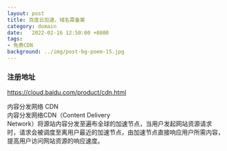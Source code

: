 ```yaml
---
layout: post
title: 百度云加速，域名需备案
category: domain
date:   2022-02-16 12:50:00 +0800
tags:
- 免费CDN
background: ../img/post-bg-poem-15.jpg
---
```




### 注册地址<br>
https://cloud.baidu.com/product/cdn.html

内容分发网络 CDN<br>
内容分发网络CDN（Content Delivery <br>Network）将源站内容分发至遍布全球的加速节点，当用户发起网站资源请求时，请求会被调度至离用户最近的加速节点，由加速节点直接响应用户所需内容，提高用户访问网站资源的响应速度。